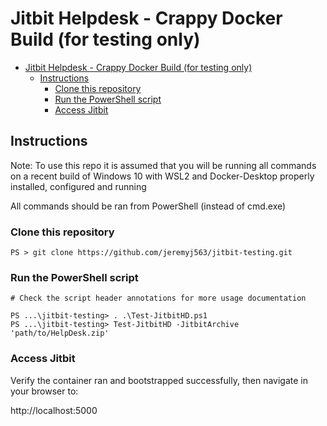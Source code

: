# Jitbit Helpdesk - Crappy Docker Build (for testing only)

- [Jitbit Helpdesk - Crappy Docker Build (for testing only)](#jitbit-helpdesk---crappy-docker-build-for-testing-only)
  - [Instructions](#instructions)
    - [Clone this repository](#clone-this-repository)
    - [Run the PowerShell script](#run-the-powershell-script)
    - [Access Jitbit](#access-jitbit)

## Instructions
Note: To use this repo it is assumed that you will be running all commands on a recent build of Windows 10 with WSL2 and Docker-Desktop properly installed, configured and running

All commands should be ran from PowerShell (instead of cmd.exe)

### Clone this repository
```
PS > git clone https://github.com/jeremyj563/jitbit-testing.git
```

### Run the PowerShell script
```
# Check the script header annotations for more usage documentation

PS ...\jitbit-testing> . .\Test-JitbitHD.ps1
PS ...\jitbit-testing> Test-JitbitHD -JitbitArchive 'path/to/HelpDesk.zip'
```

### Access Jitbit
Verify the container ran and bootstrapped successfully, then navigate in your browser to:

http://localhost:5000
